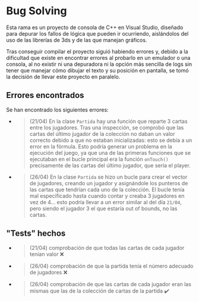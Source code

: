 # Bug Solving

Esta rama es un proyecto de consola de C++ en Visual Studio, diseñado para depurar los fallos de lógica que pueden ir ocurriendo, aislándolos del uso de las librerías de 3ds y de las que manejan gráficos.

Tras conseguir compilar el proyecto siguió habiendo errores y, debido a la dificultad que existe en encontrar errores al probarlo en un emulador o una consola, al no existir ni una depuradora ni la opción más sencilla de logs sin tener que manejar cómo dibujar el texto y su posición en pantalla, se tomó la decisión de llevar este proyecto en paralelo.

## Errores encontrados
Se han encontrado los siguientes errores:
- > (21/04) En la clase `Partida` hay una función que reparte 3 cartas entre los jugadores. Tras una inspección, se comprobó que las cartas del último jugador de la colección no daban un valor correcto debido a que no estaban inicializadas: esto se debía a un error en la fórmula. Esto podría generar un problema en la ejecución del juego, ya que una de las primeras funciones que se ejecutaban en el bucle principal era la función `onTouch()` precisamente de las cartas del último jugador, que sería el player.
- > (26/04) En la clase `Partida` se hizo un bucle para crear el vector de jugadores, creando un jugador y asignándole los punteros de las cartas que tendrían cada uno de la colección. El bucle tenía mal especificado hasta cuando contar y creaba 3 jugadores en vez de 4... esto podría llevar a un error similar al del día `21/04`, pero siendo el jugador 3 el que estaría out of bounds, no las cartas.

## "Tests" hechos
- > (21/04) comprobación de que todas las cartas de cada jugador tenían valor :x:
- > (26/04) comprobación de que la partida tenía el número adecuado de jugadores :x:
- > (26/04) comprobación de que las cartas de cada jugador eran las mismas que las de la colección de cartas de la partida :heavy_check_mark:

